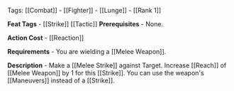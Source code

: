 Tags: [[Combat]] - [[Fighter]] - [[Lunge]] - [[Rank 1]]

**Feat Tags** - [[Strike]] [[Tactic]]
**Prerequisites** - None.

**Action Cost** - [[Reaction]] 

**Requirements** - You are wielding a [[Melee Weapon]].

**Description** - Make a [[Melee Strike]] against Target. Increase [[Reach]] of [[Melee Weapon]] by 1 for this [[Strike]]. You can use the weapon's [[Maneuvers]] instead of a [[Strike]].
